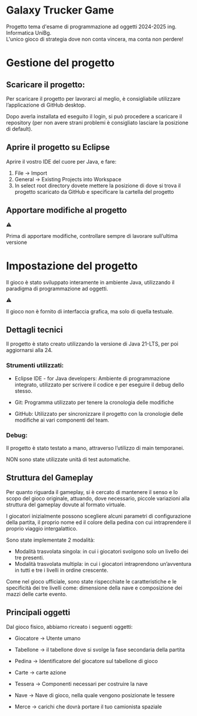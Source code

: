 # Galaxy Trucker Game
Progetto tema d'esame di programmazione ad oggetti 2024-2025 ing. Informatica UniBg.<br />
L'unico gioco di strategia dove non conta vincera, ma conta non perdere!

# Gestione del progetto

## Scaricare il progetto:

Per scaricare il progetto per lavorarci al meglio, è consigliabile utilizzare l’applicazione di GitHub desktop. 

Dopo averla installata ed eseguito il login, si può procedere a scaricare il repository (per non avere strani problemi è consigliato lasciare la posizione di default).

## Aprire il progetto su Eclipse

Aprire il vostro IDE del cuore per Java, e fare:

1. File → Import
2. General → Existing Projects into Workspace
3. In select root directory dovete mettere la posizione di dove si trova il progetto scaricato da GitHub e specificare la cartella del progetto

## Apportare modifiche al progetto

<aside>
⚠️

Prima di apportare modifiche, controllare sempre di lavorare sull’ultima versione

</aside>


# Impostazione del progetto

Il gioco è stato sviluppato interamente in ambiente Java, utilizzando il paradigma di programmazione ad oggetti.

<aside> ⚠️

Il gioco non è fornito di interfaccia grafica, ma solo di quella testuale.

</aside>

## Dettagli tecnici

Il progetto è stato creato utilizzando la versione di Java 21-LTS, per poi aggiornarsi alla 24.

### Strumenti utilizzati:

- Eclipse IDE - for Java developers: Ambiente di programmazione integrato, utilizzato per scrivere il codice e per eseguire il debug dello stesso.
    
- Git: Programma utilizzato per tenere la cronologia delle modifiche
    
- GitHub: Utilizzato per sincronizzare il progetto con la cronologie delle modifiche ai vari componenti del team.
    

### Debug:

Il progetto è stato testato a mano, attraverso l’utilizzo di main temporanei.

NON sono state utilizzate unità di test automatiche.

  

## Struttura del Gameplay

Per quanto riguarda il gameplay, si è cercato di mantenere il senso e lo scopo del gioco originale, attuando, dove necessario, piccole variazioni alla struttura del gameplay dovute al formato virtuale.

I giocatori inizialmente possono scegliere alcuni parametri di configurazione della partita, il proprio nome ed il colore della pedina con cui intraprendere il proprio viaggio intergalattico. 

Sono state implementate 2 modalità:

- Modalità trasvolata singola: in cui i giocatori svolgono solo un livello dei tre presenti.
- Modalità trasvolata multipla: in cui i giocatori intraprendono un’avventura in tutti e tre i livelli in ordine crescente.

Come nel gioco ufficiale, sono state rispecchiate le caratteristiche e le specificità dei tre livelli come: dimensione della nave e composizione dei mazzi delle carte evento.


## Principali oggetti

Dal gioco fisico, abbiamo ricreato i seguenti oggetti:

- Giocatore → Utente umano
    
- Tabellone → il tabellone dove si svolge la fase secondaria della partita
    
- Pedina → Identificatore del giocatore sul tabellone di gioco
    
- Carte → carte azione
    
- Tessera → Componenti necessari per costruire la nave
    
- Nave → Nave di gioco, nella quale vengono posizionate le tessere
    
- Merce → carichi che dovrà portare il tuo camionista spaziale
